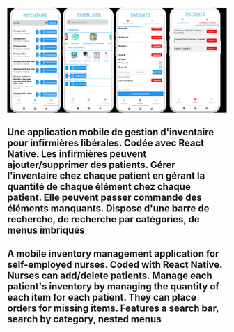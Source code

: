 ![alt text](https://github.com/dvdmnc/GestionInventaire/blob/main/IDEL.png?raw=true)

## Une application mobile de gestion d'inventaire pour infirmières libérales. Codée avec React Native. Les infirmières peuvent ajouter/supprimer des patients. Gérer l'inventaire chez chaque patient en gérant la quantité de chaque élément chez chaque patient. Elle peuvent passer commande des éléments manquants. Dispose d'une barre de recherche, de recherche par catégories, de menus imbriqués
## A mobile inventory management application for self-employed nurses. Coded with React Native. Nurses can add/delete patients. Manage each patient's inventory by managing the quantity of each item for each patient. They can place orders for missing items. Features a search bar, search by category, nested menus

